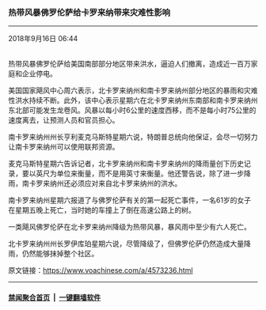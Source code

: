 ### 热带风暴佛罗伦萨给卡罗来纳带来灾难性影响
------------------------

<div class="published">
 <span class="date" title="中国时间">
  <time datetime="2018-09-16T06:44:54+08:00">
   2018年9月16日 06:44
  </time>
 </span>
</div>
<br/>
<div class="wsw">
 <p>
  热带风暴佛罗伦萨给美国南部部分地区带来洪水，逼迫人们撤离，造成近一百万家庭和企业停电。
 </p>
 <p>
  美国国家飓风中心周六表示，北卡罗来纳州和南卡罗来纳州部分地区的暴雨和灾难性洪水持续不断。此外，该中心表示星期六在北卡罗来纳州东南部和南卡罗来纳州东北部可能发生龙卷风。风暴以每小时6公里的速度西移，而不是每小时75公里的速度离去，让预测人员和官员担心。
 </p>
 <p>
  南卡罗来纳州州长亨利麦克马斯特星期六说，特朗普总统向他保证，会尽一切努力让南卡罗来纳州可以使用联邦资源。
 </p>
 <p>
  麦克马斯特星期六告诉记者，北卡罗来纳州和南卡罗来纳州的降雨量创下历史记录，要以英尺为单位来衡量，而不是用英寸来衡量。他还警告说，除了进一步降雨，南卡罗来纳州还必须应对来自北卡罗来纳州的洪水。
 </p>
 <p>
  南卡罗来纳州星期六报道了与佛罗伦萨有关的第一起死亡事件，一名61岁的女子在星期五晚上死亡，当时她的车撞上了倒在高速公路上的树。
 </p>
 <p>
  一类飓风佛罗伦萨在北卡罗来纳州降级为热带风暴，暴风雨中至少有六人死亡。
 </p>
 <p>
  北卡罗来纳州州长罗伊库珀星期六说，尽管降级了，但佛罗伦萨仍然造成大量降雨，仍然能够抹掉整个社区。
 </p>
</div>

原文链接：https://www.voachinese.com/a/4573236.html


------------------------
#### [禁闻聚合首页](https://github.com/gfw-breaker/banned-news/blob/master/README.md) &nbsp;|&nbsp;  [一键翻墙软件](https://github.com/gfw-breaker/nogfw/blob/master/README.md)